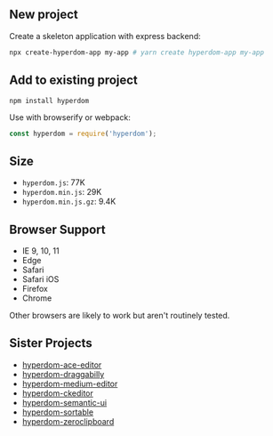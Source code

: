 ## New project

Create a skeleton application with express backend:

```bash
npx create-hyperdom-app my-app # yarn create hyperdom-app my-app
```

## Add to existing project

    npm install hyperdom

Use with browserify or webpack:

```javascript
const hyperdom = require('hyperdom');
```

## Size

* `hyperdom.js`: 77K
* `hyperdom.min.js`: 29K
* `hyperdom.min.js.gz`: 9.4K

## Browser Support

* IE 9, 10, 11
* Edge
* Safari
* Safari iOS
* Firefox
* Chrome

Other browsers are likely to work but aren't routinely tested.

## Sister Projects

* [hyperdom-ace-editor](https://github.com/featurist/hyperdom-ace-editor)
* [hyperdom-draggabilly](https://github.com/featurist/hyperdom-draggabilly)
* [hyperdom-medium-editor](https://github.com/featurist/hyperdom-medium-editor)
* [hyperdom-ckeditor](https://github.com/featurist/hyperdom-ckeditor)
* [hyperdom-semantic-ui](https://github.com/featurist/hyperdom-semantic-ui)
* [hyperdom-sortable](https://github.com/featurist/hyperdom-sortable)
* [hyperdom-zeroclipboard](https://github.com/featurist/hyperdom-zeroclipboard)
